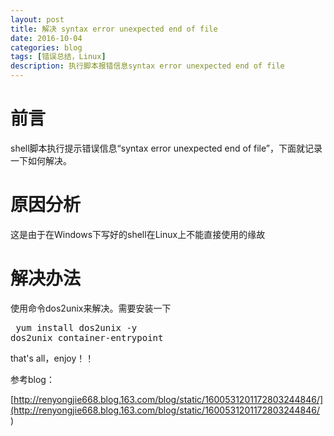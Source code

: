 ```yaml
---
layout: post
title: 解决 syntax error unexpected end of file
date: 2016-10-04
categories: blog
tags: [错误总结，Linux]
description: 执行脚本报错信息syntax error unexpected end of file
---
```


# 前言

shell脚本执行提示错误信息“syntax error unexpected end of file”，下面就记录一下如何解决。

# 原因分析

这是由于在Windows下写好的shell在Linux上不能直接使用的缘故

# 解决办法

使用命令dos2unix来解决。需要安装一下
<pre>
 yum install dos2unix -y
dos2unix container-entrypoint
</pre>

that's all，enjoy！！

参考blog：

[http://renyongjie668.blog.163.com/blog/static/1600531201172803244846/](http://renyongjie668.blog.163.com/blog/static/1600531201172803244846/ )
